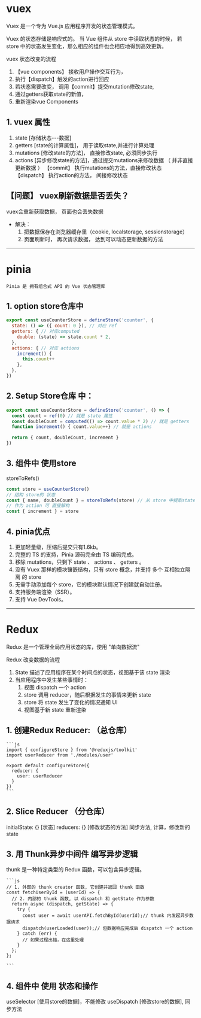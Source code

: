 # vuex
  Vuex 是一个专为 Vue.js 应用程序开发的状态管理模式。

  Vuex 的状态存储是响应式的。
      当 Vue 组件从 store 中读取状态的时候，
      若 store 中的状态发生变化，那么相应的组件也会相应地得到高效更新。

vuex 状态改变的流程
  1. 【vue components】 接收用户操作交互行为， 
  2. 执行【dispatch】触发的action进行回应
  3. 若状态需要改变， 调用【commit】提交mutation修改state, 
  4. 通过getters获取state的新值， 
  5. 重新渲染vue Components

## 1. vuex 属性
  1. state         [存储状态---数据]
  2. getters       [state的计算属性]， 用于读取state,并进行计算处理
  3. mutations     [修改state的方法]， 直接修改state, 必须同步执行
  4. actions       [异步修改state的方法]，通过提交mutations来修改数据 （ 并非直接更新数据 ）
      【commit】   执行mutations的方法，直接修改状态
      【dispatch】 执行action的方法，   间接修改状态


## 【问题】 vuex刷新数据是否丢失？
  vuex会重新获取数据， 页面也会丢失数据
  - 解决：
    1. 把数据保存在浏览器缓存里（cookie, localstorage, sessionstorage）
    2. 页面刷新时， 再次请求数据， 达到可以动态更新数据的方法

______________________________________________________________________

# pinia
    Pinia 是 拥有组合式 API 的 Vue 状态管理库

## 1. option store仓库中
```js
export const useCounterStore = defineStore('counter', {
  state: () => ({ count: 0 }), // 对应 ref
  getters: { // 对应computed
    double: (state) => state.count * 2,
  },
  actions: { // 对应 actions
    increment() {
      this.count++
    },
  },
})
```
  
## 2. Setup Store仓库 中：
```js
export const useCounterStore = defineStore('counter', () => {
  const count = ref(0) // 就是 state 属性
  const doubleCount = computed(() => count.value * 2) // 就是 getters
  function increment() { count.value++} // 就是 actions

  return { count, doubleCount, increment }
})

```

## 3. 组件中 使用store
storeToRefs() 
```js
const store = useCounterStore()
// 结构 store的 状态
const { name, doubleCount } = storeToRefs(store) // 从 store 中提取state时 保持其响应性
// 作为 action 可 直接解构
const { increment } = store

```
## 4. pinia优点
  1. 更加轻量级，压缩后提交只有1.6kb。
  2. 完整的 TS 的支持，Pinia 源码完全由 TS 编码完成。
  3. 移除 mutations，只剩下 state 、 actions 、 getters 。
  4. 没有 Vuex 那样的模块镶嵌结构，只有 store 概念，并支持 多个 互相独立隔离 的 store
  5. 无需手动添加每个 store，它的模块默认情况下创建就自动注册。
  6. 支持服务端渲染（SSR）。
  7. 支持 Vue DevTools。


______________________________________________________________________

# Redux
  Redux 是一个管理全局应用状态的库，使用 "单向数据流"

Redux 改变数据的流程
1. State 描述了应用程序在某个时间点的状态，视图基于该 state 渲染
2. 当应用程序中发生某些事情时：
    1. 视图 dispatch 一个 action
    2. store 调用 reducer，随后根据发生的事情来更新 state
    3. store 将 state 发生了变化的情况通知 UI
    4. 视图基于新 state 重新渲染

## 1. 创建Redux Reducer: （总仓库）
    ```js
    import { configureStore } from '@reduxjs/toolkit'
    import userReducer from './modules/user'
    
    export default configureStore({
      reducer: {
        user: userReducer
      }
    })
    ```
## 2. Slice Reducer （分仓库）
  initialState: {} [状态] 
  reducers:     {} [修改状态的方法] 同步方法, 计算，修改新的 state

## 3. 用 Thunk异步中间件 编写异步逻辑
  thunk 是一种特定类型的 Redux 函数，可以包含异步逻辑。

    ```js
    // 1. 外部的 thunk creator 函数, 它创建并返回 thunk 函数
    const fetchUserById = (userId) => {
      // 2. 内部的 thunk 函数, 以 dispatch 和 getState 作为参数
      return async (dispatch, getState) => {
        try {
          const user = await userAPI.fetchById(userId);// thunk 内发起异步数据请求
          dispatch(userLoaded(user));// 但数据响应完成后 dispatch 一个 action
        } catch (err) {
          // 如果过程出错，在这里处理
        }
      };
    };
    
    ```
## 4. 组件中 使用 状态和操作
  useSelector   [使用store的数据]，不能修改
  useDispatch   [修改store的数据], 同步方法




